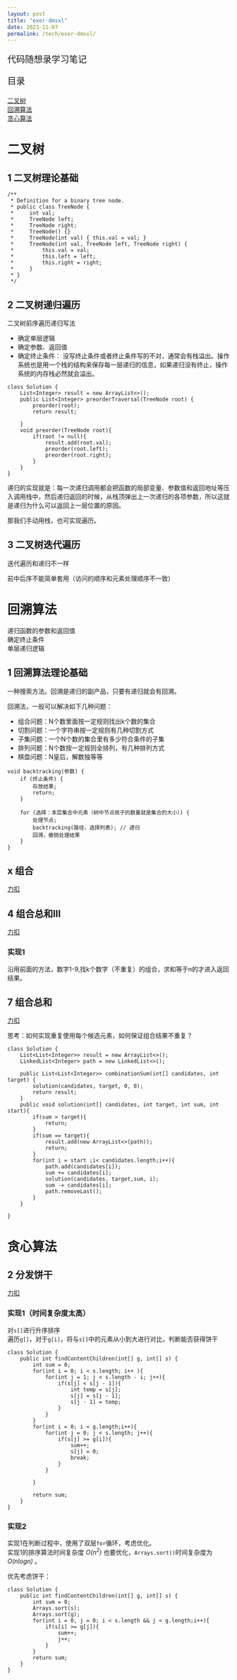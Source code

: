 ```yaml
---
layout: post
title: "exer-dmsxl"
date: 2023-11-07
permalink: /tech/exer-dmsxl/
---
```

<p style="font-size:20px;">代码随想录学习笔记</p>
<p style="font-size:20px;">目录</p>
<a href ="#e"> 二叉树 </a><br>
<a href ="#1"> 回溯算法 </a><br>
<a href ="#2"> 贪心算法 </a><br>

<h1 id="e"> 二叉树</h1>

## 1 二叉树理论基础
```
/**
 * Definition for a binary tree node.
 * public class TreeNode {
 *     int val;
 *     TreeNode left;
 *     TreeNode right;
 *     TreeNode() {}
 *     TreeNode(int val) { this.val = val; }
 *     TreeNode(int val, TreeNode left, TreeNode right) {
 *         this.val = val;
 *         this.left = left;
 *         this.right = right;
 *     }
 * }
 */
```
## 2 二叉树递归遍历
二叉树前序遍历递归写法
* 确定单层逻辑
* 确定参数、返回值
* 确定终止条件： 没写终止条件或者终止条件写的不对，通常会有栈溢出。操作系统也是用一个栈的结构来保存每一层递归的信息，如果递归没有终止，操作系统的内存栈必然就会溢出。
```
class Solution {
    List<Integer> result = new ArrayList<>();
    public List<Integer> preorderTraversal(TreeNode root) {
        preorder(root);
        return result;
    
    }
    void preorder(TreeNode root){
        if(root != null){
            result.add(root.val);
            preorder(root.left);
            preorder(root.right);
        }
    }
}
```
递归的实现就是：每一次递归调用都会把函数的局部变量、参数值和返回地址等压入调用栈中，然后递归返回的时候，从栈顶弹出上一次递归的各项参数，所以这就是递归为什么可以返回上一层位置的原因。

那我们手动用栈，也可实现遍历。

## 3 二叉树迭代遍历

迭代遍历和递归不一样

前中后序不能简单套用（访问的顺序和元素处理顺序不一致）



<h1 id="1"> 回溯算法</h1>
递归函数的参数和返回值<br>
确定终止条件<br>
单层递归逻辑<br>

## 1 回溯算法理论基础
一种搜索方法。回溯是递归的副产品，只要有递归就会有回溯。

回溯法，一般可以解决如下几种问题：

* 组合问题：N个数里面按一定规则找出k个数的集合
* 切割问题：一个字符串按一定规则有几种切割方式
* 子集问题：一个N个数的集合里有多少符合条件的子集
* 排列问题：N个数按一定规则全排列，有几种排列方式
* 棋盘问题：N皇后，解数独等等

```
void backtracking(参数) {
    if (终止条件) {
        存放结果;
        return;
    }

    for (选择：本层集合中元素（树中节点孩子的数量就是集合的大小）) {
        处理节点;
        backtracking(路径，选择列表); // 递归
        回溯，撤销处理结果
    }
}
```

## x 组合
<a href="https://leetcode.cn/problems/combinations/" target="_blank">力扣</a> <br>


## 4 组合总和III
<a href="https://leetcode.cn/problems/combination-sum-iii/" target="_blank">力扣</a> <br>
### 实现1
沿用前面的方法，数字1-9,找k个数字（不重复）的组合，求和等于n的才进入返回结果。


## 7 组合总和

<a href="https://leetcode.cn/problems/combination-sum/" target="_blank">力扣</a>

思考：如何实现重复使用每个候选元素，如何保证组合结果不重复？
```
class Solution {
    List<List<Integer>> result = new ArrayList<>();
    LinkedList<Integer> path = new LinkedList<>(); 

    public List<List<Integer>> combinationSum(int[] candidates, int target) {
        solution(candidates, target, 0, 0);
        return result;
    }
    public void solution(int[] candidates, int target, int sum, int start){
        if(sum > target){
            return;
        }
        if(sum == target){
            result.add(new ArrayList<>(path));
            return;
        }
        for(int i = start ;i< candidates.length;i++){
            path.add(candidates[i]);
            sum += candidates[i];
            solution(candidates, target,sum, i);
            sum -= candidates[i];
            path.removeLast();
        }
    }
   
}
```



<h1 id ="2"> 贪心算法</h1>

## 2 分发饼干
<a href="https://leetcode.cn/problems/assign-cookies/description/" target="_blank">力扣</a>
### 实现1（时间复杂度太高）
对`s[]`进行升序排序<br>
遍历`g[]`，对于`g[i]`，将与`s[]`中的元素从小到大进行对比，判断能否获得饼干
```
class Solution {
    public int findContentChildren(int[] g, int[] s) {
        int sum = 0;
        for(int i = 0; i < s.length; i++ ){
            for(int j = 1; j < s.length - i; j++){
                if(s[j] < s[j - 1]){
                    int temp = s[j];
                    s[j] = s[j - 1];
                    s[j - 1] = temp;
                }
            }
        }
        for(int i = 0; i < g.length;i++){
            for(int j = 0; j < s.length; j++){
                if(s[j] >= g[i]){
                    sum++;
                    s[j] = 0;
                    break;
                }
            }

        }

        return sum;
    }
}
```

### 实现2
实现1在判断过程中，使用了双层`for`循环，考虑优化。<br>
实现1的排序算法时间复杂度 <em>O(n<sup>2</sup>)</em> 也要优化，`Arrays.sort()`时间复杂度为 <em>O(nlogn) </em>。<br>

优先考虑饼干：
```
class Solution {
    public int findContentChildren(int[] g, int[] s) {
        int sum = 0;
        Arrays.sort(s);
        Arrays.sort(g);
        for(int i = 0, j = 0; i < s.length && j < g.length;i++){
            if(s[i] >= g[j]){
                sum++;
                j++;
            }
        }
        return sum;
    }
}
```

